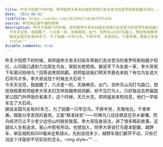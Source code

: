 ```yaml
---
title: 昨天夕阳西下的时候，郑师姐李大哥夫妇驱车带我们去龙苍沟的普罗旺斯拍摄夕阳红，山沟路口遇到几位陌生鸟友，架起长枪短炮，据说天下鸟友是一家，李大哥摇下车窗...
date: '2023-08-02'
linkTitle: https://weibo.com/3515092710/NcFV5lohd
source: 种豆得瓜谢不谦的微博
description: 昨天夕阳西下的时候，郑师姐李大哥夫妇驱车带我们去龙苍沟的普罗旺斯拍摄夕阳红，山沟路口遇到几位陌生鸟友，架起长枪短炮，据说天下鸟友是一家，李大哥摇下车窗问拍啥鸟？回答说黑颏凤鹛。郑师姐说我们明天早晨也来拍？有位鸟友说大石坝鸟才多。李大哥说找个时候去大石坝？<br>
  今天天没亮，我就醒了，六点差一刻，天麻麻亮，出门，去昨天山沟打鸟路口，想现场观摩郑师姐李大哥夫妇怎样拍摄黑颏凤鹛，却不见打鸟人，只好独自去熊猫国家公园门外呼吸负氧离子。这个时候，天已大亮，郑师姐发来短信息，他们一早驱车去了大石坝。<br>
  据说全国鸟友有60多万，为了拍摄一只罕见鸟，不辞辛劳，天南地北，千里奔袭。既能分享发现的喜悦，又能“精准扶贫”——珍稀鸟儿往往栖息在穷乡僻壤，而鸟经济已让不少老少边穷山村脱贫致富。李大哥现身说法，讲了很多精彩故事。这就叫人生有追求。我心中若有所动，也想加入，但李大哥说打鸟基本配置，越野车、单反相机和500毫米定焦镜头。先别说钱多少，越野车我们都开不动，只有打消这个洋盘却不切实际的念头。<img
  style="" ...
disable_comments: true
---
```

昨天夕阳西下的时候，郑师姐李大哥夫妇驱车带我们去龙苍沟的普罗旺斯拍摄夕阳红，山沟路口遇到几位陌生鸟友，架起长枪短炮，据说天下鸟友是一家，李大哥摇下车窗问拍啥鸟？回答说黑颏凤鹛。郑师姐说我们明天早晨也来拍？有位鸟友说大石坝鸟才多。李大哥说找个时候去大石坝？<br> 今天天没亮，我就醒了，六点差一刻，天麻麻亮，出门，去昨天山沟打鸟路口，想现场观摩郑师姐李大哥夫妇怎样拍摄黑颏凤鹛，却不见打鸟人，只好独自去熊猫国家公园门外呼吸负氧离子。这个时候，天已大亮，郑师姐发来短信息，他们一早驱车去了大石坝。<br> 据说全国鸟友有60多万，为了拍摄一只罕见鸟，不辞辛劳，天南地北，千里奔袭。既能分享发现的喜悦，又能“精准扶贫”——珍稀鸟儿往往栖息在穷乡僻壤，而鸟经济已让不少老少边穷山村脱贫致富。李大哥现身说法，讲了很多精彩故事。这就叫人生有追求。我心中若有所动，也想加入，但李大哥说打鸟基本配置，越野车、单反相机和500毫米定焦镜头。先别说钱多少，越野车我们都开不动，只有打消这个洋盘却不切实际的念头。<img style="" ...